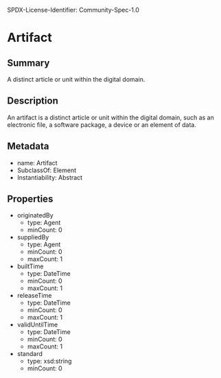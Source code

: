SPDX-License-Identifier: Community-Spec-1.0

# Artifact

## Summary

A distinct article or unit within the digital domain.

## Description

An artifact is a distinct article or unit within the digital domain,
such as an electronic file, a software package, a device or an element of data.

## Metadata

- name: Artifact
- SubclassOf: Element
- Instantiability: Abstract


## Properties

- originatedBy
  - type: Agent
  - minCount: 0
- suppliedBy 
  - type: Agent
  - minCount: 0
  - maxCount: 1
- builtTime
  - type: DateTime
  - minCount: 0
  - maxCount: 1
- releaseTime
  - type: DateTime
  - minCount: 0
  - maxCount: 1
- validUntilTime
  - type: DateTime
  - minCount: 0
  - maxCount: 1
- standard
  - type: xsd:string
  - minCount: 0 
